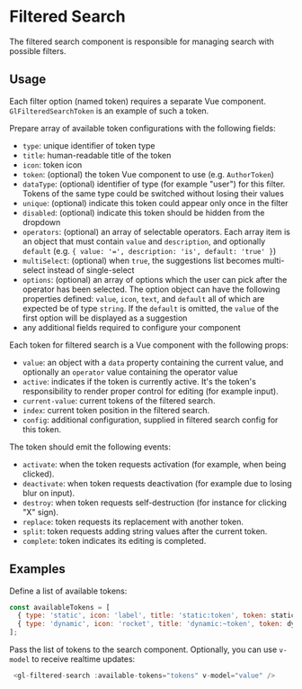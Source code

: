 # Filtered Search

The filtered search component is responsible for managing search with possible filters.

## Usage

Each filter option (named token) requires a separate Vue component. `GlFilteredSearchToken` is an example of such a token.

Prepare array of available token configurations with the following fields:

- `type`: unique identifier of token type
- `title`: human-readable title of the token
- `icon`: token icon
- `token`: (optional) the token Vue component to use (e.g. `AuthorToken`)
- `dataType`: (optional) identifier of type (for example "user") for this filter. Tokens
  of the same type could be switched without losing their values
- `unique`: (optional) indicate this token could appear only once in the filter
- `disabled`: (optional) indicate this token should be hidden from the dropdown
- `operators`: (optional) an array of selectable operators.
  Each array item is an object that must contain `value` and `description`, and optionally `default`
  (e.g. `{ value: '=', description: 'is', default: 'true' }`)
- `multiSelect`: (optional) when `true`, the suggestions list becomes multi-select instead of single-select
- `options`: (optional) an array of options which the user can pick after the operator has been selected.
  The option object can have the following properties defined: `value`, `icon`, `text`, and `default` 
  all of which are expected be of type `string`. If the `default` is omitted, the `value` of the first 
  option will be displayed as a suggestion
- any additional fields required to configure your component

Each token for filtered search is a Vue component with the following props:

- `value`: an object with a `data` property containing the current value, and optionally an `operator` value containing the operator value
- `active`: indicates if the token is currently active. It's the token's responsibility
  to render proper control for editing (for example input).
- `current-value`: current tokens of the filtered search.
- `index`: current token position in the filtered search.
- `config`: additional configuration, supplied in filtered search config for this token.

The token should emit the following events:

- `activate`: when the token requests activation (for example, when being clicked).
- `deactivate`: when token requests deactivation (for example due to losing blur on input).
- `destroy`: when token requests self-destruction (for instance for clicking "X" sign).
- `replace`: token requests its replacement with another token.
- `split`: token requests adding string values after the current token.
- `complete`: token indicates its editing is completed.

## Examples

Define a list of available tokens:

```js
const availableTokens = [
  { type: 'static', icon: 'label', title: 'static:token', token: staticToken },
  { type: 'dynamic', icon: 'rocket', title: 'dynamic:~token', token: dynamicToken },
];
```

Pass the list of tokens to the search component. Optionally, you can use `v-model` to receive realtime updates:

```js
 <gl-filtered-search :available-tokens="tokens" v-model="value" />
```

